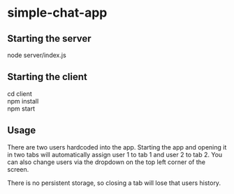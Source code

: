 # simple-chat-app

## Starting the server
node server/index.js

## Starting the client
cd client\
npm install\
npm start

## Usage
There are two users hardcoded into the app. Starting the app and opening it in two tabs will automatically assign user 1 to tab 1 and user 2 to tab 2. You can also change users via the dropdown on the top left corner of the screen. 

There is no persistent storage, so closing a tab will lose that users history. 


